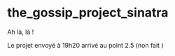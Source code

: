 # the_gossip_project_sinatra
Ah là, là !

Le projet envoyé à 19h20  arrivé au point 2.5 (non fait )
